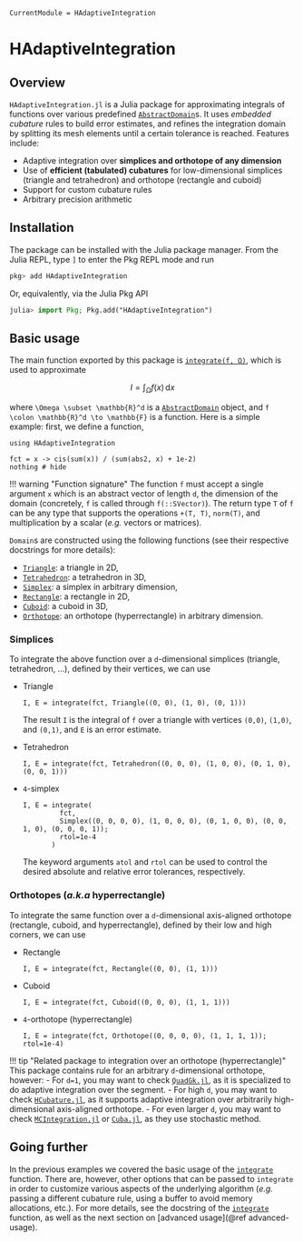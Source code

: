 ```@meta
CurrentModule = HAdaptiveIntegration
```

# HAdaptiveIntegration

## Overview

`HAdaptiveIntegration.jl` is a Julia package for approximating integrals of functions over
various predefined [`AbstractDomain`](@ref)s. It uses *embedded cubature* rules to build
error estimates, and refines the integration domain by splitting its mesh elements until a
certain tolerance is reached. Features include:

- Adaptive integration over **simplices and orthotope of any dimension**
- Use of **efficient (tabulated) cubatures** for low-dimensional simplices (triangle and
  tetrahedron) and orthotope (rectangle and cuboid)
- Support for custom cubature rules
- Arbitrary precision arithmetic

## Installation

The package can be installed with the Julia package manager.
From the Julia REPL, type `]` to enter the Pkg REPL mode and run

```julia
pkg> add HAdaptiveIntegration
```

Or, equivalently, via the Julia Pkg API

```julia
julia> import Pkg; Pkg.add("HAdaptiveIntegration")
```

## Basic usage

The main function exported by this package is [`integrate(f, Ω)`](@ref), which is used to
approximate

```math
I = \int_{\Omega} f(x) \, \mathrm{d}x
```

where ``\Omega \subset \mathbb{R}^d`` is a [`AbstractDomain`](@ref) object, and
``f \colon \mathbb{R}^d \to \mathbb{F}`` is a function. Here is a simple example: first, we
define a function,

```@example quickstart
using HAdaptiveIntegration

fct = x -> cis(sum(x)) / (sum(abs2, x) + 1e-2)
nothing # hide
```

!!! warning "Function signature"
    The function `f` must accept a single argument `x` which is an abstract vector of length
    `d`, the dimension of the domain (concretely, `f` is called through `f(::SVector)`). The
    return type `T` of `f` can be any type that supports the operations `+(T, T)`,
    `norm(T)`, and multiplication by a scalar (*e.g.* vectors or matrices).

`Domain`s are constructed using the following functions (see their respective docstrings for
more details):

- [`Triangle`](@ref): a triangle in 2D,
- [`Tetrahedron`](@ref): a tetrahedron in 3D,
- [`Simplex`](@ref): a simplex in arbitrary dimension,
- [`Rectangle`](@ref): a rectangle in 2D,
- [`Cuboid`](@ref): a cuboid in 3D,
- [`Orthotope`](@ref): an orthotope (hyperrectangle) in arbitrary dimension.

### Simplices

To integrate the above function over a ``d``-dimensional simplices (triangle, tetrahedron,
...), defined by their vertices, we can use

- Triangle

  ```@example quickstart
  I, E = integrate(fct, Triangle((0, 0), (1, 0), (0, 1)))
  ```

  The result `I` is the integral of `f` over a triangle with vertices `(0,0)`, `(1,0)`, and
  `(0,1)`, and `E` is an error estimate.
- Tetrahedron

  ```@example quickstart
  I, E = integrate(fct, Tetrahedron((0, 0, 0), (1, 0, 0), (0, 1, 0), (0, 0, 1)))
  ```

- ``4``-simplex

  ```@example quickstart
  I, E = integrate(
           fct,
           Simplex((0, 0, 0, 0), (1, 0, 0, 0), (0, 1, 0, 0), (0, 0, 1, 0), (0, 0, 0, 1));
           rtol=1e-4
         )
  ```

  The keyword arguments `atol` and `rtol` can be used to control the desired absolute and
  relative error tolerances, respectively.

### Orthotopes (*a.k.a* hyperrectangle)

To integrate the same function over a ``d``-dimensional axis-aligned orthotope (rectangle,
cuboid, and hyperrectangle), defined by their low and high corners, we can use

- Rectangle

  ```@example quickstart
  I, E = integrate(fct, Rectangle((0, 0), (1, 1)))
  ```

- Cuboid

  ```@example quickstart
  I, E = integrate(fct, Cuboid((0, 0, 0), (1, 1, 1)))
  ```

- ``4``-orthotope (hyperrectangle)

  ```@example quickstart
  I, E = integrate(fct, Orthotope((0, 0, 0, 0), (1, 1, 1, 1)); rtol=1e-4)
  ```

!!! tip "Related package to integration over an orthotope (hyperrectangle)"
    This package contains rule for an arbitrary ``d``-dimensional orthotope, however:
    - For ``d=1``, you may want to check
      [`QuadGk.jl`](https://github.com/JuliaMath/QuadGK.jl), as it is specialized to do
      adaptive integration over the segment.
    - For high ``d``, you may want to check
      [`HCubature.jl`](https://github.com/JuliaMath/HCubature.jl), as it supports adaptive
      integration over arbitrarily high-dimensional axis-aligned orthotope.
    - For even larger ``d``, you may want to check
      [`MCIntegration.jl`](https://github.com/numericalEFT/MCIntegration.jl) or
      [`Cuba.jl`](https://github.com/giordano/Cuba.jl), as they use stochastic method.

## Going further

In the previous examples we covered the basic usage of the [`integrate`](@ref) function.
There are, however, other options that can be passed to `integrate` in order to customize
various aspects of the underlying algorithm (*e.g.* passing a different cubature rule, using
a buffer to avoid memory allocations, etc.). For more details, see the docstring of the
[`integrate`](@ref) function, as well as the next section on
[advanced usage](@ref advanced-usage).
